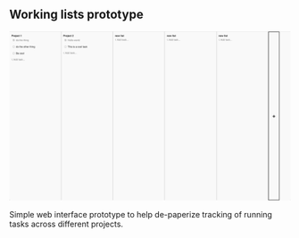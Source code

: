 ## Working lists prototype 

![](./lists.png)

Simple web interface prototype to help de-paperize tracking of running tasks across different projects. 
